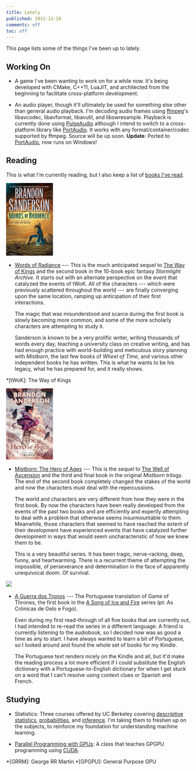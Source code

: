 ```yaml
---
title: Lately
published: 2012-12-28
comments: off
toc: off
---
```


This page lists some of the things I've been up to lately.

## Working On

* A game I've been wanting to work on for a while now. It's being developed with CMake, C++11, LuaJIT, and architected from the beginning to facilitate cross-platform development.

* An audio player, though it'll ultimately be used for something else other than general audio playback. I'm decoding audio frames using [ffmpeg](http://www.ffmpeg.org/)'s libavcodec, libavformat, libavutil, and libswresample. Playback is currently done using [PulseAudio](http://www.freedesktop.org/wiki/Software/PulseAudio) although I intend to switch to a cross-platform library like [PortAudio](http://www.portaudio.com/). It works with any format/container/codec supported by ffmpeg. Source will be up soon. **Update**: Ported to [PortAudio](http://www.portaudio.com/), now runs on Windows!

## Reading

This is what I'm currently reading, but I also keep a list of [books I've read](/reads).

<img src="/images/books/wor.jpg" class="right" width="128">

* [Words of Radiance](http://amzn.com/0765326361) --- This is the much anticipated sequel to [The Way of Kings] and the second book in the 10-book epic fantasy _Stormlight Archive_. It starts out with an alternate perspective on the event that catalyzed the events of tWoK. All of the characters --- which were previously scattered throughout the world --- are finally converging upon the same location, ramping up anticipation of their first interactions.

    The magic that was misunderstood and scarce during the first book is slowly becoming more common, and some of the more scholarly characters are attempting to study it.
    
    Sanderson is known to be a very prolific writer, writing thousands of words every day, teaching a university class on creative writing, and has had enough practice with world-building and meticulous story planning with _Mistborn_, the last few books of _Wheel of Time_, and various other independent books he has written. This is what he wants to be his legacy, what he has prepared for, and it really shows.

*[tWoK]: The Way of Kings

[The Way of Kings]: /reads/#wok

<img src="/images/books/mistborn3.jpg" class="right" width="128">

* [Mistborn: The Hero of Ages](http://amzn.com/0765356147) --- This is the sequel to [The Well of Ascension] and the third and final book in the original _Mistborn_ trilogy. The end of the second book completely changed the stakes of the world and now the characters must deal with the repercussions.

    The world and characters are very different from how they were in the first book. By now the characters have been really developed from the events of the past two books and are efficiently and expertly attempting to deal with a problem that otherwise seems insurmountable to them. Meanwhile, those characters that seemed to have reached the extent of their development have experienced events that have catalyzed further development in ways that would seem uncharacteristic of how we knew them to be.

    This is a very beautiful series. It has been tragic, nerve-racking, deep, funny, and heartwarming. There is a recurrent theme of attempting the impossible, of perseverance and determination in the face of apparently unequivocal doom. Of survival.

[The Well of Ascension]: /reads/#mistborn2

<img src="/images/books/got-pt.jpg" class="right" width="128">

* [A Guerra dos Tronos](http://pt.wikipedia.org/wiki/A_Game_of_Thrones) --- The Portuguese translation of Game of Thrones, the first book in the [A Song of Ice and Fire](http://en.wikipedia.org/wiki/A_Song_of_Ice_and_Fire) series (pt: As Crônicas de Gelo e Fogo).

    Even during my first read-through of all five books that are currently out, I had intended to re-read the series in a different language. A friend is currently listening to the audiobook, so I decided now was as good a time as any to start. I have always wanted to learn a bit of Portuguese, so I looked around and found the whole set of books for my Kindle.

    The Portuguese text renders nicely on the Kindle and all, but it'd make the reading process a lot more efficient if I could substitute the English dictionary with a Portuguese-to-English dictionary for when I get stuck on a word that I can't resolve using context clues or Spanish and French.

## Studying

* Statistics: Three courses offered by UC Berkeley covering [descriptive statistics](https://www.edx.org/course/uc-berkeley/stat2-1x/introduction-statistics/594), [probabilities](https://www.edx.org/course/uc-berkeley/stat2-2x/introduction-statistics/685), and [inference](https://www.edx.org/course/uc-berkeley/stat2-3x/introduction-statistics/825). I'm taking them to freshen up on the subjects, to reinforce my foundation for understanding machine learning.

* [Parallel Programming with GPUs](https://www.udacity.com/course/cs344): A class that teaches GPGPU programming using [CUDA](http://en.wikipedia.org/wiki/CUDA).

*[GRRM]: George RR Martin
*[GPGPU]: General Purpose GPU
